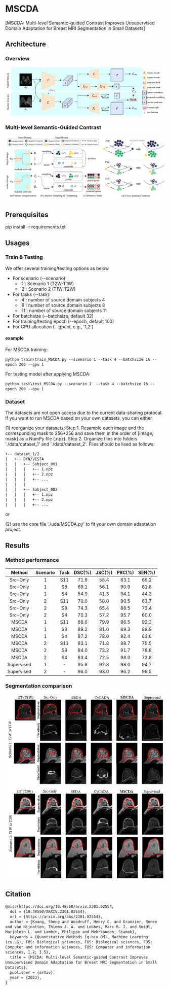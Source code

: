 # MSCDA

[MSCDA: Multi-level Semantic-guided Contrast Improves Unsupervised Domain Adaptation for Breast MRI Segmentation in Small Datasets]

## Architecture

### Overview

![MSCDA](https://github.com/ShengKuangCN/MSCDA/blob/main/figures/architecture.png)

### Multi-level Semantic-Guided Contrast

<img src="https://github.com/ShengKuangCN/MSCDA/blob/main/figures/multi_level_semantic_guided_contrast.png?raw=true" />

## Prerequisites

  pip install -r requirements.txt

## Usages

### Train & Testing
We offer several training/testing options as below
* For scenario (--scenario): 
   * '1': Scenario 1 (T2W-T1W)
   * '2': Scenario 2 (T1W-T2W)
* For tasks (--task): 
   * '4': number of source domain subjects 4
   * '8': number of source domain subjects 8
   * '11': number of source domain subjects 11
* For batchsize (--batchsize, default 32)
* For training/testing epoch (--epoch, default 100)
* For GPU allocation (--gpuid, e.g., '1,2')


#### example
For MSCDA training:
    
    python train\train_MSCDA.py --scenario 1 --task 4 --batchsize 16 --epoch 200 --gpu 1

For testing model after applying MSCDA:

    python test\test_MSCDA.py --scenario 1  --task 4 --batchsize 16 --epoch 200 --gpu 1

### Dataset
The datasets are not open access due to the current data-sharing protocal. If you want to run MSCDA based on your own datasets, you can either 
 
(1) reorganize your datasets:
  Step 1. Resample each image and the corresponding mask to 256*256 and save them in the order of [image, mask] as a NumPy file (.npz).
  Step 2. Organize files into folders './data/dataset_1' and './data/dataset_2'. Files should be lised as follows:
    
    +-- dataset_1/2
    |   +-- DYN/VISTA
    |   |   +-- Subject_001
    |   |   |   +-- 1.npz
    |   |   |   +-- 2.npz
    |   |   |   +-- ...
    |   |   |
    |   |   +-- Subject_002
    |   |   |   +-- 1.npz
    |   |   |   +-- 2.npz
    |   |   |   +-- ...
    
 or
 
 (2) use the core file './uda/MSCDA.py' to fit your own domain adaptation project.
 
## Results

### Method performance

Method | Scenario | Task | DSC(%) | JSC(%) | PRC(%) | SEN(%)
:---: | :---: | :---: | :---: | :---: | :---: | :---:
Src-Only  | 1 | S11 | 71.9 | 58.4 | 83.1 | 69.2
Src-Only  | 1 | S8 | 69.1 | 56.1 | 90.9 | 61.8
Src-Only  | 1 | S4 | 54.9 | 41.3 | 94.1 | 44.3
Src-Only  | 2 | S11 | 70.0 | 58.0 | 90.5 | 63.7
Src-Only  | 2 | S8 | 74.3 | 65.4 | 88.5 | 73.4
Src-Only  | 2 | S4 | 70.3 | 57.2 | 95.7 | 60.0
MSCDA  | 1 | S11 | 88.6 | 79.9 | 86.5 | 92.3
MSCDA  | 1 | S8 | 89.2 | 81.0 | 89.3 | 89.9
MSCDA  | 1 | S4 | 87.2 | 78.0 | 92.4 | 83.6
MSCDA  | 2 | S11 | 83.1 | 71.8 | 88.7 | 79.5
MSCDA  | 2 | S8 | 84.0 | 73.2 | 91.7 | 78.8
MSCDA  | 2 | S4 | 83.4 | 72.5 | 98.0 | 73.8
Supervised | 1 | - | 95.8 | 92.8 | 98.0 | 94.7 
Supervised | 2 | - | 96.0 | 93.0 | 96.2 | 96.5

### Segmentation comparison

<img src="https://github.com/ShengKuangCN/MSCDA/blob/main/figures/seg.png?raw=true" />

### 

## Citation

    @misc{https://doi.org/10.48550/arxiv.2301.02554,
      doi = {10.48550/ARXIV.2301.02554},
      url = {https://arxiv.org/abs/2301.02554},
      author = {Kuang, Sheng and Woodruff, Henry C. and Granzier, Renee and van Nijnatten, Thiemo J. A. and Lobbes, Marc B. I. and Smidt, Marjolein L. and Lambin, Philippe and Mehrkanoon, Siamak},
      keywords = {Quantitative Methods (q-bio.QM), Machine Learning (cs.LG), FOS: Biological sciences, FOS: Biological sciences, FOS: Computer and information sciences, FOS: Computer and information sciences, I.2; I.5},
      title = {MSCDA: Multi-level Semantic-guided Contrast Improves Unsupervised Domain Adaptation for Breast MRI Segmentation in Small Datasets},
      publisher = {arXiv},
      year = {2023},
    }

